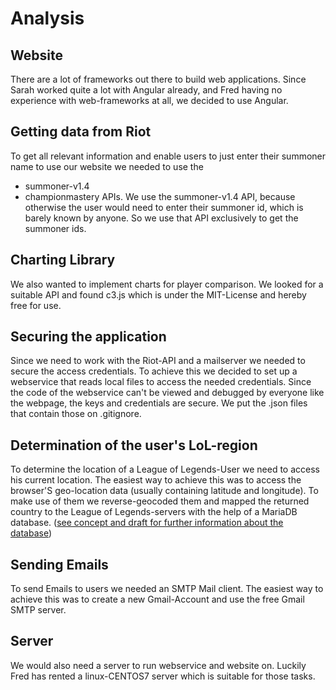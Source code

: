 # Analysis

## Website
There are a lot of frameworks out there to build web applications. Since Sarah
worked quite a lot with Angular already, and Fred having no experience with
web-frameworks at all, we decided to use Angular.

## Getting data from Riot
To get all relevant information and enable users to just enter their summoner name to
use our website we needed to use the
* summoner-v1.4
* championmastery
APIs.
We use the summoner-v1.4 API, because otherwise the user would need to enter their
summoner id, which is barely known by anyone. So we use that API exclusively to get
the summoner ids.

## Charting Library
We also wanted to implement charts for player comparison. We looked for a suitable API and 
found c3.js which is under the MIT-License and hereby free for use.

## Securing the application
Since we need to work with the Riot-API and a mailserver we needed to secure the
access credentials. To achieve this we decided to set up a webservice that reads
local files to access the needed credentials. Since the code of the webservice can't be viewed
and debugged by everyone like the webpage, the keys and credentials are secure.
We put the .json files that contain those on .gitignore.

## Determination of the user's LoL-region
To determine the location of a League of Legends-User we need to access his current location. The
easiest way to achieve this was to access the browser'S geo-location data (usually containing
latitude and longitude). To make use of them we reverse-geocoded them and mapped
the returned country to the League of Legends-servers with the help of a MariaDB database.
([see concept and draft for further information about the database](./ConceptAndDraft.md))

## Sending Emails
To send Emails to users we needed an SMTP Mail client. The easiest way to achieve this was
to create a new Gmail-Account and use the free Gmail SMTP server.

## Server
We would also need a server to run webservice and website on. Luckily Fred has rented a linux-CENTOS7 server which is suitable for those tasks.
